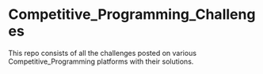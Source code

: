 # Competitive_Programming_Challenges
This repo consists of all the challenges posted on various Competitive_Programming platforms with their solutions.
